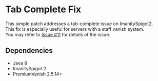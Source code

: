 # Tab Complete Fix
This simple patch addresses a tab-complete issue on ImanitySpigot2. <br>
This fix is especially useful for servers with a staff vanish system. <br>
You may refer to [Issue #11](https://github.com/Imanity-Software/ImanitySpigot2-Issues/issues/11) for details of the issue.<br>

## Dependencies
- Java 8
- ImanitySpigot 2
- PremiumVanish 2.5.14+
